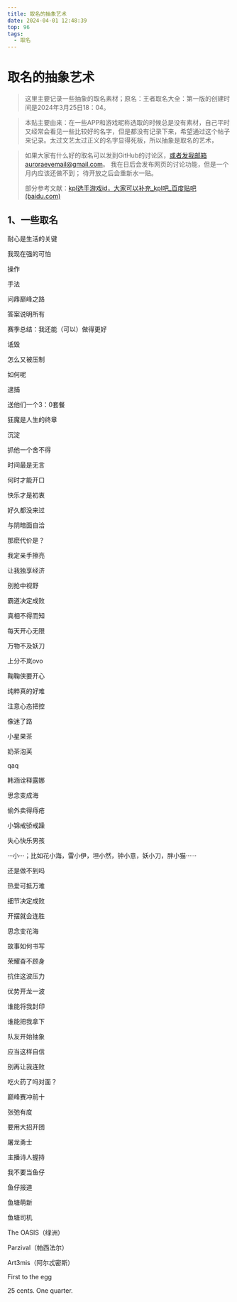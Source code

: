```yaml
---
title: 取名的抽象艺术
date: 2024-04-01 12:48:39
top: 96
tags:
  - 取名
---
```


# 取名的抽象艺术

> 这里主要记录一些抽象的取名素材；原名：王者取名大全：第一版的创建时间是2024年3月25日18：04。

> 本贴主要由来：在一些APP和游戏昵称选取的时候总是没有素材，自己平时又经常会看见一些比较好的名字，但是都没有记录下来，希望通过这个帖子来记录。太过文艺太过正义的名字显得死板，所以抽象是取名的艺术，

> 如果大家有什么好的取名可以发到GitHub的讨论区，或者发我邮箱auroraevemail@gmail.com。
> 我在日后会发布网页的讨论功能，但是一个月内应该还做不到；
> 待开放之后会重新水一贴。
>
> 部分参考文献：[kpl选手游戏id，大家可以补充_kpl吧_百度贴吧 (baidu.com)](https://tieba.baidu.com/p/8452056972)

## 1、一些取名

耐心是生活的关键

我现在强的可怕

操作

手法

问鼎巅峰之路

答案说明所有

赛季总结：我还能（可以）做得更好

诋毁

怎么又被压制

如何呢

逮捕

送他们一个3：0套餐

狂魔是人生的终章

沉淀

抓他一个舍不得

时间最是无言

何时才能开口

快乐才是初衷

好久都没来过

与阴暗面自洽

那麽代价是？

我定亲手擦亮

让我独享经济

别抢中视野

霸道决定成败

真相不得而知

每天开心无限

万物不及妖刀

上分不岚ovo

鞠鞠侠要开心

纯粹真的好难

注意心态把控

像迷了路

小星果茶

奶茶泡芙

qaq

韩涵诠释露娜

思念变成海

偷外卖得痔疮

小锦戒骄戒躁

失心快乐男孩

···小···；比如花小海，雷小伊，坦小然，钟小意，妖小刀，胖小猫······

还是做不到吗

热爱可抵万难

细节决定成败

开摆就会连胜

思念变花海

故事如何书写

荣耀奋不顾身

抗住这波压力

优势开龙一波

谁能将我封印

谁能把我拿下

队友开始抽象

应当这样自信

别再让我连败

吃火药了吗对面？

巅峰赛冲前十

张弛有度

要用大招开团

屠龙勇士

主播诗人握持

我不要当鱼仔

鱼仔报道

鱼塘萌新

鱼塘司机

The OASIS（绿洲）

Parzival（帕西法尔）

Art3mis（阿尔忒密斯）

First to the egg

25 cents. One quarter.

